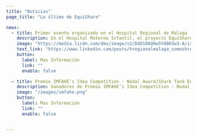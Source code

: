 ```yaml
---
title: "Noticias"
page_title: "Lo último de EquiShare"

news:
  - title: Primer evento organizado en el Hospital Regional de Malaga
    description: En el Hospital Materno Infantil, el proyecto EquiShare está llevando la ciencia a nuestros pacientes pediátricos a través de actividades educativas y divertidas. Gracias a la participación de voluntarios y miembros de grupos de investigación, los niños tienen la oportunidad de descubrir conceptos básicos de biología, matemáticas, geología y física mientras reciben tratamiento.
    image: "https://media.licdn.com/dms/image/v2/D4D10AQHw5Y40K3w3-A/image-shrink_1280/B4DZUyyc_QHIAQ-/0/1740313842577?e=1744077600&v=beta&t=LPUYffHJAzREcbe2KFOK5NcHTOgxGGZOKNXTzYKW7EQ"
    text_link: "https://www.linkedin.com/posts/hregionalmalaga_somoshregional-hrumcontigosiempre-activity-7299405452495216640-TKks/?utm_source=share&amp;utm_medium=member_desktop&amp;rcm=ACoAACjMfLcBtKV9sb4euG1hF3VLF29aP5KvKkE"
    button:
      label: Mas Información
      link: ""
      enable: false

  - title: Premio IMFAHE’s Idea Competition - Nodal Award/Shark Tank Edition
    description: Ganadores de Premio IMFAHE’s Idea Competition - Nodal Award/Shark Tank Edition 2024
    image: "/images/imfahe.png"
    button:
      label: Mas Información
      link: ""
      enable: false


---
```

